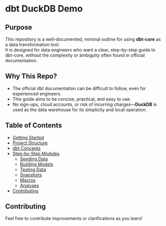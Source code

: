 # dbt DuckDB Demo

## Purpose

This repository is a well-documented, minimal outline for using **dbt-core** as a data transformation tool.  
It is designed for data engineers who want a clear, step-by-step guide to dbt-core, without the complexity or ambiguity often found in official documentation.

## Why This Repo?

- The official dbt documentation can be difficult to follow, even for experienced engineers.
- This guide aims to be concise, practical, and easy to use.
- No sign-ups, cloud accounts, or risk of incurring charges—**DuckDB** is used as the data warehouse for its simplicity and local operation.

## Table of Contents

- [Getting Started](docs/GETTING_STARTED.md)
- [Project Structure](#project-structure)
- [dbt Concepts](docs/DBT_CONCEPTS.md)
- [Step-by-Step Modules](#step-by-step-modules)
  - [Seeding Data](docs/SEEDING.md)
  - [Building Models](docs/MODELS.md)
  - [Testing Data](docs/TESTING.md)
  - [Snapshots](docs/SNAPSHOTS.md)
  - [Macros](docs/MACROS.md)
  - [Analyses](docs/ANALYSES.md)
- [Contributing](#contributing)

## Contributing
Feel free to contribute improvements or clarifications as you learn!
